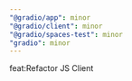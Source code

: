 ```yaml
---
"@gradio/app": minor
"@gradio/client": minor
"@gradio/spaces-test": minor
"gradio": minor
---
```


feat:Refactor JS Client
